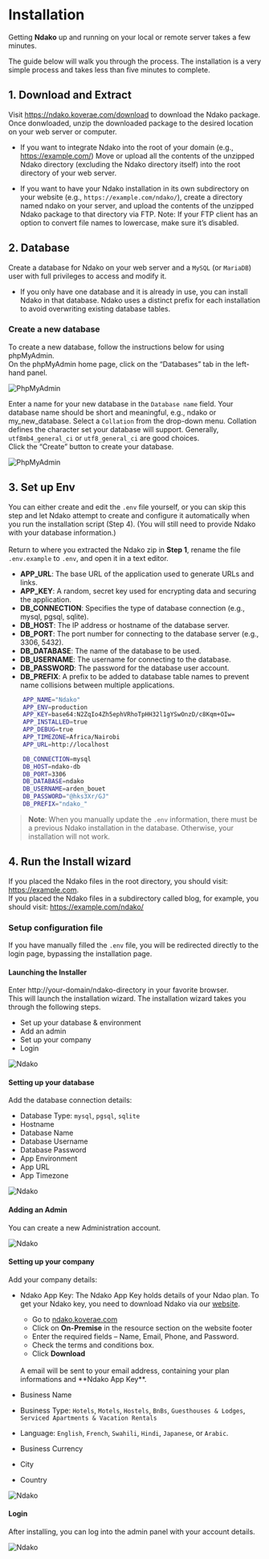 # Installation

Getting **Ndako** up and running on your local or remote server takes a few minutes.

The guide below will walk you through the process. The installation is a very simple process and takes less than five minutes to complete.


## 1. Download and Extract

Visit https://ndako.koverae.com/download to download the Ndako package. Once donwloaded, unzip the downloaded package to the desired location on your web server or computer.

- If you want to integrate Ndako into the root of your domain (e.g., https://example.com/) Move or upload all the contents of the unzipped Ndako directory (excluding the Ndako directory itself) into the root directory of your web server.

- If you want to have your Ndako installation in its own subdirectory on your website (e.g., `https://example.com/ndako/`), create a directory named ndako on your server, and upload the contents of the unzipped Ndako package to that directory via FTP. Note: If your FTP client has an option to convert file names to lowercase, make sure it’s disabled.


## 2. Database

Create a database for Ndako on your web server and a `MySQL` (or `MariaDB`) user with full privileges to access and modify it.

- If you only have one database and it is already in use, you can install Ndako in that database. Ndako uses a distinct prefix for each installation to avoid overwriting existing database tables.
### Create a new database
To create a new database, follow the instructions below for using phpMyAdmin. <br />
On the phpMyAdmin home page, click on the “Databases” tab in the left-hand panel.

![PhpMyAdmin](/screenshots/Ndako-phpMyAdmin.png)

Enter a name for your new database in the `Database name` field. Your database name should be short and meaningful, e.g., ndako or my_new_database. Select a `Collation` from the drop-down menu. Collation defines the character set your database will support. Generally, `utf8mb4_general_ci` or `utf8_general_ci` are good choices.
<br />
Click the “Create” button to create your database.

![PhpMyAdmin](/screenshots/Ndako-phpMyAdmin-create.png)


## 3. Set up Env

You can either create and edit the `.env` file yourself, or you can skip this step and let Ndako attempt to create and configure it automatically when you run the installation script (Step 4). (You will still need to provide Ndako with your database information.)
<br />
<br />
Return to where you extracted the Ndako zip in **Step 1**, rename the file `.env.example` to `.env`, and open it in a text editor.
<br />

- **APP_URL**: The base URL of the application used to generate URLs and links.
- **APP_KEY**: A random, secret key used for encrypting data and securing the application.
- **DB_CONNECTION**: Specifies the type of database connection (e.g., mysql, pgsql, sqlite).
- **DB_HOST**: The IP address or hostname of the database server.
- **DB_PORT**: The port number for connecting to the database server (e.g., 3306, 5432).
- **DB_DATABASE**: The name of the database to be used.
- **DB_USERNAME**: The username for connecting to the database.
- **DB_PASSWORD**: The password for the database user account.
- **DB_PREFIX**: A prefix to be added to database table names to prevent name collisions between multiple applications.

```bash
    APP_NAME="Ndako"
    APP_ENV=production
    APP_KEY=base64:N2ZqIo4Zh5ephVRhoTpHH32l1gYSwOnzD/c8Kqm+OIw=
    APP_INSTALLED=true
    APP_DEBUG=true
    APP_TIMEZONE=Africa/Nairobi
    APP_URL=http://localhost

    DB_CONNECTION=mysql
    DB_HOST=ndako-db
    DB_PORT=3306
    DB_DATABASE=ndako
    DB_USERNAME=arden_bouet
    DB_PASSWORD="@hks3Xr/GJ"
    DB_PREFIX="ndako_"
```

> **Note**: When you manually update the `.env` information, there must be a previous Ndako installation in the database. Otherwise, your installation will not work.

## 4. Run the Install wizard

If you placed the Ndako files in the root directory, you should visit: https://example.com.
<br>
If you placed the Ndako files in a subdirectory called blog, for example, you should visit: https://example.com/ndako/

### Setup configuration file
If you have manually filled the `.env` file, you will be redirected directly to the login page, bypassing the installation page.

#### Launching the Installer
Enter http://your-domain/ndako-directory in your favorite browser.
<br>
This will launch the installation wizard. The installation wizard takes you through the following steps.

- Set up your database & environment
- Add an admin
- Set up your company
- Login

![Ndako](/screenshots/ndako-install.png)

#### Setting up your database
Add the database connection details:
- Database Type: `mysql`, `pgsql`, `sqlite`
- Hostname
- Database Name
- Database Username
- Database Password
- App Environment
- App URL
- App Timezone

![Ndako](/screenshots/ndako-install-database.png)

#### Adding an Admin 
You can create a new Administration account.

![Ndako](/screenshots/ndako-install-admin.png)

#### Setting up your company 
Add your company details:
- Ndako App Key: The Ndako App Key holds details of your Ndao plan. To get your Ndako key, you need to download Ndako via our [website](https://ndako.koverae.com/?utm=docs). 
    - Go to [ndako.koverae.com](https://ndako.koverae.com/?utm=docs)
    - Click on **On-Premise** in the resource section on the website footer
    - Enter the required fields – Name, Email, Phone, and Password.
    - Check the terms and conditions box.
    - Click **Download** 
    <br />
    A email will be sent to your email address, containing your plan informations and **Ndako App Key**.

- Business Name
- Business Type: `Hotels`, `Motels`, `Hostels`, `BnBs`, `Guesthouses & Lodges`, `Serviced Apartments & Vacation Rentals`
- Language: `English`, `French`, `Swahili`, `Hindi`, `Japanese`, or `Arabic`.
- Business Currency
- City
- Country

![Ndako](/screenshots/ndako-install-company-2.png)

#### Login
After installing, you can log into the admin panel with your account details.

![Ndako](/screenshots/ndako-login.png)

